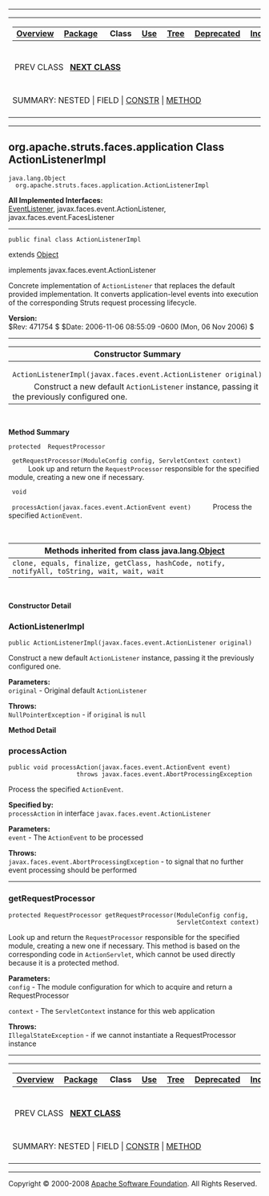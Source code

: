 ------------------------------------------------------------------------

<span id="navbar_top"></span> [](#skip-navbar_top "Skip navigation links")

<table>
<colgroup>
<col width="50%" />
<col width="50%" />
</colgroup>
<tbody>
<tr class="odd">
<td align="left"><span id="navbar_top_firstrow"></span>
<table>
<tbody>
<tr class="odd">
<td align="left"><a href="../../../../../overview-summary.html.md"><strong>Overview</strong></a> </td>
<td align="left"><a href="package-summary.html.md"><strong>Package</strong></a> </td>
<td align="left"> <strong>Class</strong> </td>
<td align="left"><a href="class-use/ActionListenerImpl.html.md"><strong>Use</strong></a> </td>
<td align="left"><a href="package-tree.html.md"><strong>Tree</strong></a> </td>
<td align="left"><a href="../../../../../deprecated-list.html.md"><strong>Deprecated</strong></a> </td>
<td align="left"><a href="../../../../../index-all.html.md"><strong>Index</strong></a> </td>
<td align="left"><a href="../../../../../help-doc.html.md"><strong>Help</strong></a> </td>
</tr>
</tbody>
</table></td>
<td align="left"></td>
</tr>
<tr class="even">
<td align="left"> PREV CLASS   <a href="../../../../../org/apache/struts/faces/application/FacesRequestProcessor.html.md" title="class in org.apache.struts.faces.application"><strong>NEXT CLASS</strong></a></td>
<td align="left"><a href="../../../../../index.html.md?org/apache/struts/faces/application/ActionListenerImpl.html"><strong>FRAMES</strong></a>    <a href="ActionListenerImpl.html"><strong>NO FRAMES</strong></a>    
<a href="../../../../../allclasses-noframe.html.md"><strong>All Classes</strong></a></td>
</tr>
<tr class="odd">
<td align="left">SUMMARY: NESTED | FIELD | <a href="#constructor_summary">CONSTR</a> | <a href="#method_summary">METHOD</a></td>
<td align="left">DETAIL: FIELD | <a href="#constructor_detail">CONSTR</a> | <a href="#method_detail">METHOD</a></td>
</tr>
</tbody>
</table>

<span id="skip-navbar_top"></span>

------------------------------------------------------------------------

org.apache.struts.faces.application
 Class ActionListenerImpl
-----------------------------------

    java.lang.Object
      org.apache.struts.faces.application.ActionListenerImpl

**All Implemented Interfaces:**  
[EventListener](http://java.sun.com/j2se/1.4.2/docs/api/java/util/EventListener.html.md?is-external=true "class or interface in java.util"), javax.faces.event.ActionListener, javax.faces.event.FacesListener

------------------------------------------------------------------------

    public final class ActionListenerImpl

extends [Object](http://java.sun.com/j2se/1.4.2/docs/api/java/lang/Object.html.md?is-external=true "class or interface in java.lang")

implements javax.faces.event.ActionListener

Concrete implementation of `ActionListener` that replaces the default provided implementation. It converts application-level events into execution of the corresponding Struts request processing lifecycle.

**Version:**  
$Rev: 471754 $ $Date: 2006-11-06 08:55:09 -0600 (Mon, 06 Nov 2006) $

------------------------------------------------------------------------

<span id="constructor_summary"></span>

| **Constructor Summary**                                                                                 |
|---------------------------------------------------------------------------------------------------------|
| ` ActionListenerImpl(javax.faces.event.ActionListener original)`                                        
            Construct a new default `ActionListener` instance, passing it the previously configured one.  |

  <span id="method_summary"></span>

**Method Summary**

`protected  RequestProcessor`

` getRequestProcessor(ModuleConfig config, ServletContext context)`
           Look up and return the `RequestProcessor` responsible for the specified module, creating a new one if necessary.

` void`

` processAction(javax.faces.event.ActionEvent event)`
           Process the specified `ActionEvent`.

 <span id="methods_inherited_from_class_java.lang.Object"></span>

| **Methods inherited from class java.lang.[Object](http://java.sun.com/j2se/1.4.2/docs/api/java/lang/Object.html.md?is-external=true "class or interface in java.lang")** |
|-----------------------------------------------------------------------------------------------------------------------------------------------------------------------|
| `clone, equals, finalize, getClass, hashCode, notify, notifyAll, toString, wait, wait, wait`                                                                          |

 

<span id="constructor_detail"></span>

**Constructor Detail**

### ActionListenerImpl

    public ActionListenerImpl(javax.faces.event.ActionListener original)

Construct a new default `ActionListener` instance, passing it the previously configured one.

**Parameters:**  
`original` - Original default `ActionListener`

**Throws:**  
`NullPointerException` - if `original` is `null`

<span id="method_detail"></span>

**Method Detail**

### processAction

    public void processAction(javax.faces.event.ActionEvent event)
                       throws javax.faces.event.AbortProcessingException

Process the specified `ActionEvent`.

**Specified by:**  
`processAction` in interface `javax.faces.event.ActionListener`

<!-- -->

**Parameters:**  
`event` - The `ActionEvent` to be processed

**Throws:**  
`javax.faces.event.AbortProcessingException` - to signal that no further event processing should be performed

------------------------------------------------------------------------

### getRequestProcessor

    protected RequestProcessor getRequestProcessor(ModuleConfig config,
                                                   ServletContext context)

Look up and return the `RequestProcessor` responsible for the specified module, creating a new one if necessary. This method is based on the corresponding code in `ActionServlet`, which cannot be used directly because it is a protected method.

**Parameters:**  
`config` - The module configuration for which to acquire and return a RequestProcessor

`context` - The `ServletContext` instance for this web application

**Throws:**  
`IllegalStateException` - if we cannot instantiate a RequestProcessor instance

------------------------------------------------------------------------

<span id="navbar_bottom"></span> [](#skip-navbar_bottom "Skip navigation links")

<table>
<colgroup>
<col width="50%" />
<col width="50%" />
</colgroup>
<tbody>
<tr class="odd">
<td align="left"><span id="navbar_bottom_firstrow"></span>
<table>
<tbody>
<tr class="odd">
<td align="left"><a href="../../../../../overview-summary.html.md"><strong>Overview</strong></a> </td>
<td align="left"><a href="package-summary.html.md"><strong>Package</strong></a> </td>
<td align="left"> <strong>Class</strong> </td>
<td align="left"><a href="class-use/ActionListenerImpl.html.md"><strong>Use</strong></a> </td>
<td align="left"><a href="package-tree.html.md"><strong>Tree</strong></a> </td>
<td align="left"><a href="../../../../../deprecated-list.html.md"><strong>Deprecated</strong></a> </td>
<td align="left"><a href="../../../../../index-all.html.md"><strong>Index</strong></a> </td>
<td align="left"><a href="../../../../../help-doc.html.md"><strong>Help</strong></a> </td>
</tr>
</tbody>
</table></td>
<td align="left"></td>
</tr>
<tr class="even">
<td align="left"> PREV CLASS   <a href="../../../../../org/apache/struts/faces/application/FacesRequestProcessor.html.md" title="class in org.apache.struts.faces.application"><strong>NEXT CLASS</strong></a></td>
<td align="left"><a href="../../../../../index.html.md?org/apache/struts/faces/application/ActionListenerImpl.html"><strong>FRAMES</strong></a>    <a href="ActionListenerImpl.html"><strong>NO FRAMES</strong></a>    
<a href="../../../../../allclasses-noframe.html.md"><strong>All Classes</strong></a></td>
</tr>
<tr class="odd">
<td align="left">SUMMARY: NESTED | FIELD | <a href="#constructor_summary">CONSTR</a> | <a href="#method_summary">METHOD</a></td>
<td align="left">DETAIL: FIELD | <a href="#constructor_detail">CONSTR</a> | <a href="#method_detail">METHOD</a></td>
</tr>
</tbody>
</table>

<span id="skip-navbar_bottom"></span>

------------------------------------------------------------------------

Copyright © 2000-2008 [Apache Software Foundation](http://www.apache.org/). All Rights Reserved.

